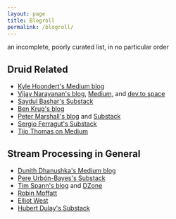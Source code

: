 ```yaml
---
layout: page
title: Blogroll
permalink: /blogroll/
---
```


an incomplete, poorly curated list, in no particular order

## Druid Related

- [Kyle Hoondert's Medium blog](https://medium.com/@kyle.hoondert)
- [Vijay Narayanan's blog](https://meditationsonbigdata.blog/), [Medium](https://vijay-narayanan-bigdata.medium.com/), and [dev.to space](https://dev.to/vnarayaj)
- [Saydul Bashar's Substack](https://saydul.substack.com/)
- [Ben Krug's blog](https://intertubes.wordpress.com/)
- [Peter Marshall's blog](https://pmio.hashnode.dev/) and [Substack](https://pmio.substack.com/)
- [Sergio Ferragut's Substack](https://sergioferragut.substack.com/)
- [Tijo Thomas on Medium](https://tijothomas21.medium.com/)

## Stream Processing in General

- [Dunith Dhanushka's Medium blog](https://medium.com/event-driven-utopia)
- [Pere Urbón-Bayes's Substack](https://purbon.substack.com/)
- [Tim Spann's blog](https://www.datainmotion.dev/) and [DZone](https://dzone.com/users/297029/bunkertor.html)
- [Robin Moffatt](https://rmoff.net/)
- [Elliot West](https://medium.com/@teabot)
- [Hubert Dulay's Substack](https://hubertdulay.substack.com/)
